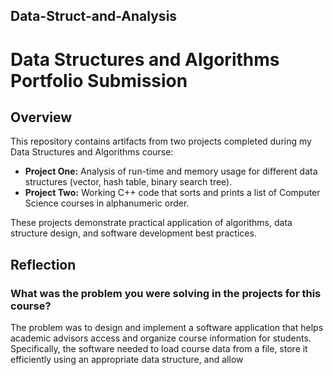 ## Data-Struct-and-Analysis

# Data Structures and Algorithms Portfolio Submission

## Overview

This repository contains artifacts from two projects completed during my Data Structures and Algorithms course:

- **Project One:** Analysis of run-time and memory usage for different data structures (vector, hash table, binary search tree).
- **Project Two:** Working C++ code that sorts and prints a list of Computer Science courses in alphanumeric order.

These projects demonstrate practical application of algorithms, data structure design, and software development best practices.

## Reflection

### What was the problem you were solving in the projects for this course?
The problem was to design and implement a software application that helps academic advisors access and organize course information for students. Specifically, the software needed to load course data from a file, store it efficiently using an appropriate data structure, and allow
